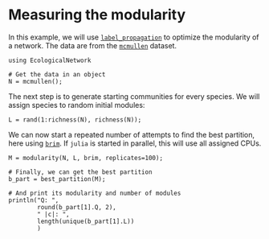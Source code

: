 # Measuring the modularity

In this example, we will use [`label_propagation`](@ref) to optimize the
modularity of a network. The data are from the [`mcmullen`](@ref) dataset.

~~~@example modularity
using EcologicalNetwork

# Get the data in an object
N = mcmullen();
~~~

The next step is to generate starting communities for every species. We will
assign species to random initial modules:

~~~@example modularity
L = rand(1:richness(N), richness(N));
~~~

We can now start a repeated number of attempts to find the best partition, here
using [`brim`](@ref). If `julia` is started in parallel, this will
use all assigned CPUs.

~~~@example modularity
M = modularity(N, L, brim, replicates=100);

# Finally, we can get the best partition
b_part = best_partition(M);

# And print its modularity and number of modules
println("Q: ",
        round(b_part[1].Q, 2),
        " |c|: ",
        length(unique(b_part[1].L))
        )
~~~
